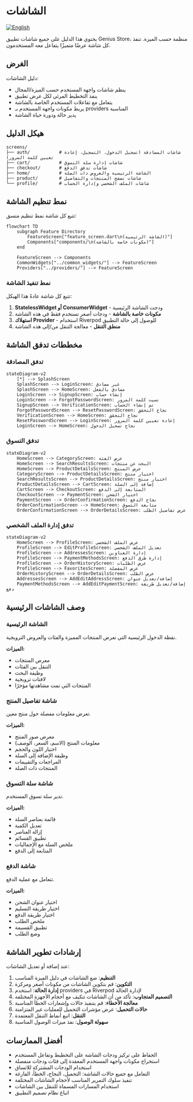 # الشاشات

[![English](https://img.shields.io/badge/Language-English-blueviolet?style=for-the-badge)](README.md)

يحتوي هذا الدليل على جميع شاشات تطبيق Genius Store، منظمة حسب الميزة. تنفذ كل شاشة عرضًا متميزًا يتفاعل معه المستخدمون.

## الغرض

دليل الشاشات:

- ينظم شاشات واجهة المستخدم حسب الميزة/المجال
- ينفذ التخطيط المرئي لكل عرض تطبيق
- يتعامل مع تفاعلات المستخدم الخاصة بالشاشة
- يربط مكونات واجهة المستخدم بـ providers المناسبة
- يدير حالة ودورة حياة الشاشة

## هيكل الدليل

```text
screens/
├── auth/           # شاشات المصادقة (تسجيل الدخول، التسجيل، إعادة تعيين كلمة المرور)
├── cart/           # شاشات إدارة سلة التسوق
├── checkout/       # شاشات تدفق الدفع
├── home/           # الشاشة الرئيسية والعروض ذات الصلة
├── product/        # شاشات تصفح المنتجات والتفاصيل
└── profile/        # شاشات الملف الشخصي وإدارة الحساب
```

## نمط تنظيم الشاشة

تتبع كل شاشة نمط تنظيم متسق:

```mermaid
flowchart TD
    subgraph Feature Directory
        FeatureScreen["feature_screen.dart\n(الشاشة الرئيسية)"]
        Components["components/\n(مكونات خاصة بالشاشة)"]
    end
    
    FeatureScreen --> Components
    CommonWidgets["../common_widgets/"] --> FeatureScreen
    Providers["../providers/"] --> FeatureScreen
```

### نمط تنفيذ الشاشة

تتبع كل شاشة عادةً هذا الهيكل:

1. **StatelessWidget أو ConsumerWidget** - ودجت الشاشة الرئيسية
2. **مكونات خاصة بالشاشة** - ودجات أصغر تستخدم فقط في هذه الشاشة
3. **استهلاك Provider** - استخدام Riverpod للوصول إلى حالة التطبيق
4. **منطق التنقل** - معالجة التنقل من/إلى هذه الشاشة

## مخططات تدفق الشاشة

### تدفق المصادقة

```mermaid
stateDiagram-v2
    [*] --> SplashScreen
    SplashScreen --> LoginScreen: غير مصادق
    SplashScreen --> HomeScreen: مصادق بالفعل
    LoginScreen --> SignupScreen: إنشاء حساب
    LoginScreen --> ForgotPasswordScreen: نسيت كلمة المرور
    SignupScreen --> VerificationScreen: تم إنشاء الحساب
    ForgotPasswordScreen --> ResetPasswordScreen: نجاح التحقق
    VerificationScreen --> HomeScreen: نجاح التحقق
    ResetPasswordScreen --> LoginScreen: إعادة تعيين كلمة المرور
    LoginScreen --> HomeScreen: نجاح تسجيل الدخول
```

### تدفق التسوق

```mermaid
stateDiagram-v2
    HomeScreen --> CategoryScreen: عرض الفئة
    HomeScreen --> SearchResultsScreen: البحث عن منتجات
    HomeScreen --> ProductDetailsScreen: عرض المنتج
    CategoryScreen --> ProductDetailsScreen: اختيار منتج
    SearchResultsScreen --> ProductDetailsScreen: اختيار منتج
    ProductDetailsScreen --> CartScreen: إضافة إلى السلة
    CartScreen --> CheckoutScreen: المتابعة إلى الدفع
    CheckoutScreen --> PaymentScreen: اختيار الشحن
    PaymentScreen --> OrderConfirmationScreen: نجاح الدفع
    OrderConfirmationScreen --> HomeScreen: متابعة التسوق
    OrderConfirmationScreen --> OrderDetailsScreen: عرض تفاصيل الطلب
```

### تدفق إدارة الملف الشخصي

```mermaid
stateDiagram-v2
    HomeScreen --> ProfileScreen: عرض الملف الشخصي
    ProfileScreen --> EditProfileScreen: تعديل الملف الشخصي
    ProfileScreen --> AddressesScreen: إدارة العناوين
    ProfileScreen --> PaymentMethodsScreen: إدارة طرق الدفع
    ProfileScreen --> OrderHistoryScreen: عرض الطلبات
    ProfileScreen --> FavoritesScreen: عرض المفضلة
    OrderHistoryScreen --> OrderDetailsScreen: عرض الطلب
    AddressesScreen --> AddEditAddressScreen: إضافة/تعديل عنوان
    PaymentMethodsScreen --> AddEditPaymentScreen: إضافة/تعديل طريقة دفع
```

## وصف الشاشات الرئيسية

### الشاشة الرئيسية

نقطة الدخول الرئيسية التي تعرض المنتجات المميزة والفئات والعروض الترويجية.

**الميزات:**

- معرض المنتجات
- التنقل بين الفئات
- وظيفة البحث
- لافتات ترويجية
- المنتجات التي تمت مشاهدتها مؤخرًا

### شاشة تفاصيل المنتج

تعرض معلومات مفصلة حول منتج معين.

**الميزات:**

- معرض صور المنتج
- معلومات المنتج (الاسم، السعر، الوصف)
- اختيار اللون والحجم
- وظيفة الإضافة إلى السلة
- المراجعات والتقييمات
- المنتجات ذات الصلة

### شاشة سلة التسوق

تدير سلة تسوق المستخدم.

**الميزات:**

- قائمة بعناصر السلة
- تعديل الكمية
- إزالة العناصر
- تطبيق القسائم
- ملخص السلة مع الإجماليات
- المتابعة إلى الدفع

### شاشة الدفع

تتعامل مع عملية الدفع.

**الميزات:**

- اختيار عنوان الشحن
- اختيار طريقة التسليم
- اختيار طريقة الدفع
- ملخص الطلب
- تطبيق القسيمة
- وضع الطلب

## إرشادات تطوير الشاشة

عند إضافة أو تعديل الشاشات:

1. **التنظيم**: ضع الشاشات في دليل الميزة المناسب
2. **التكوين**: قم بتكوين الشاشات من مكونات أصغر ومركزة
3. **إدارة الحالة**: استخدم providers في Riverpod لإدارة الحالة
4. **التصميم المتجاوب**: تأكد من أن الشاشات تتكيف مع أحجام الأجهزة المختلفة
5. **معالجة الأخطاء**: قم بتنفيذ حالات وإشعارات الخطأ المناسبة
6. **حالات التحميل**: عرض مؤشرات التحميل للعمليات غير المتزامنة
7. **التنقل**: اتبع أنماط التنقل المعتمدة
8. **سهولة الوصول**: نفذ ميزات الوصول المناسبة

## أفضل الممارسات

- الحفاظ على تركيز ودجات الشاشة على التخطيط وتفاعل المستخدم
- استخراج مكونات واجهة المستخدم المعقدة إلى فئات ودجات منفصلة
- استخدام الودجات المشتركة للاتساق
- التعامل مع جميع حالات الشاشة: التحميل، النجاح، الخطأ، الفارغة
- تنفيذ سلوك التمرير المناسب لأحجام الشاشات المختلفة
- استخدام المسارات المسماة للتنقل بين الشاشات
- اتباع نظام تصميم التطبيق
